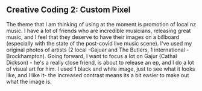 ## Creative Coding 2: Custom Pixel

The theme that I am thinking of using at the moment is promotion of local nz music. I have a lot of friends who are incredible musicians, releasing great music, and I feel that they deserve to have their images on a billboard (especially with the state of the post-covid live music scene). I've used my original photos of artists (2 local -Gajuar and The Butlers, 1 international - Brockhampton). Going forward, I want to focus a lot on Gajur (Cathal Dickson) - he's a really close friend, is about to release an ep, and I do a lot of visual art for him. I used 1 black and white image, just to see what it looks like, and I like it- the increased contrast means its a bit easier to make out what the image is.
